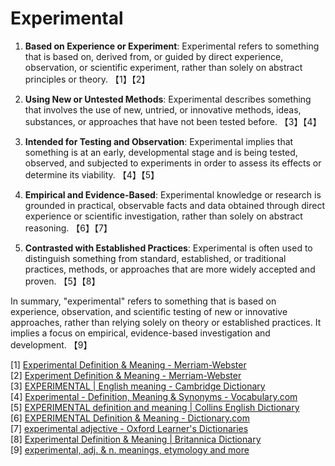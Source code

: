 # Experimental

1. **Based on Experience or Experiment**: Experimental refers to something that is based on, derived from, or guided by direct experience, observation, or scientific experiment, rather than solely on abstract principles or theory. 【1】【2】

2. **Using New or Untested Methods**: Experimental describes something that involves the use of new, untried, or innovative methods, ideas, substances, or approaches that have not been tested before. 【3】【4】

3. **Intended for Testing and Observation**: Experimental implies that something is at an early, developmental stage and is being tested, observed, and subjected to experiments in order to assess its effects or determine its viability. 【4】【5】

4. **Empirical and Evidence-Based**: Experimental knowledge or research is grounded in practical, observable facts and data obtained through direct experience or scientific investigation, rather than solely on abstract reasoning. 【6】【7】

5. **Contrasted with Established Practices**: Experimental is often used to distinguish something from standard, established, or traditional practices, methods, or approaches that are more widely accepted and proven. 【5】【8】

In summary, "experimental" refers to something that is based on experience, observation, and scientific testing of new or innovative approaches, rather than relying solely on theory or established practices. It implies a focus on empirical, evidence-based investigation and development. 【9】

[1] [Experimental Definition & Meaning - Merriam-Webster](https://www.merriam-webster.com/dictionary/experimental)  
[2] [Experiment Definition & Meaning - Merriam-Webster](https://www.merriam-webster.com/dictionary/experiment)  
[3] [EXPERIMENTAL | English meaning - Cambridge Dictionary](https://dictionary.cambridge.org/dictionary/english/experimental)  
[4] [Experimental - Definition, Meaning & Synonyms - Vocabulary.com](https://www.vocabulary.com/dictionary/experimental)  
[5] [EXPERIMENTAL definition and meaning | Collins English Dictionary](https://www.collinsdictionary.com/dictionary/english/experimental)  
[6] [EXPERIMENTAL Definition & Meaning - Dictionary.com](https://www.dictionary.com/browse/experimental)  
[7] [experimental adjective - Oxford Learner's Dictionaries](https://www.oxfordlearnersdictionaries.com/definition/english/experimental)  
[8] [Experimental Definition & Meaning | Britannica Dictionary](https://www.britannica.com/dictionary/experimental)  
[9] [experimental, adj. & n. meanings, etymology and more](https://www.oed.com/dictionary/experimental_adj)
